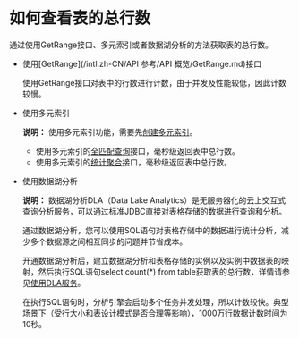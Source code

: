 # 如何查看表的总行数

通过使用GetRange接口、多元索引或者数据湖分析的方法获取表的总行数。

-   使用[GetRange](/intl.zh-CN/API 参考/API 概览/GetRange.md)接口

    使用GetRange接口对表中的行数进行计数，由于并发及性能较低，因此计数较慢。

-   使用多元索引

    **说明：** 使用多元索引功能，需要先[创建多元索引](/intl.zh-CN/功能介绍/多元索引/使用多元索引/创建多元索引.md)。

    -   使用多元索引的[全匹配查询](/intl.zh-CN/功能介绍/多元索引/使用多元索引/全匹配查询.md)接口，毫秒级返回表中总行数。
    -   使用多元索引的[统计聚合](/intl.zh-CN/功能介绍/多元索引/使用多元索引/统计.md)接口，毫秒级返回表中总行数。
-   使用数据湖分析

    **说明：** 数据湖分析DLA（Data Lake Analytics）是无服务器化的云上交互式查询分析服务，可以通过标准JDBC直接对表格存储的数据进行查询和分析。

    通过数据湖分析，您可以使用SQL语句对表格存储中的数据进行统计分析，减少多个数据源之间相互同步的问题并节省成本。

    开通数据湖分析后，建立数据湖分析和表格存储的实例以及实例中数据表的映射，然后执行SQL语句select count\(\*\) from table获取表的总行数，详情请参见[使用DLA服务]()。

    在执行SQL语句时，分析引擎会启动多个任务并发处理，所以计数较快。典型场景下（受行大小和表设计模式是否合理等影响），1000万行数据计数时间为10秒。


